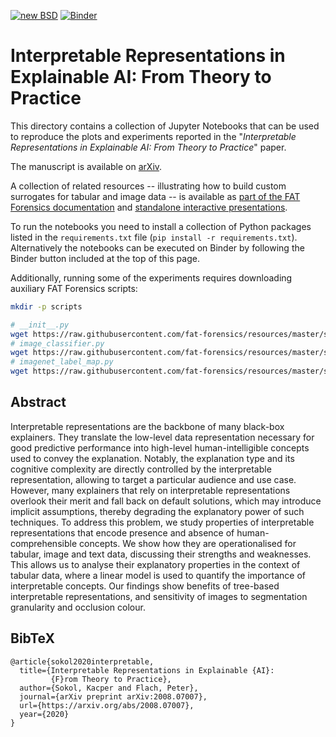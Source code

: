 [![new BSD](https://img.shields.io/github/license/So-Cool/bLIMEy.svg)](https://github.com/So-Cool/bLIMEy/blob/master/LICENCE)
[![Binder](https://mybinder.org/badge_logo.svg)](https://mybinder.org/v2/gh/So-Cool/bLIMEy/master?filepath=DAMI_2021)

# Interpretable Representations in Explainable AI: From Theory to Practice #

This directory contains a collection of Jupyter Notebooks that can be used to
reproduce the plots and experiments reported in the
"*Interpretable Representations in Explainable AI: From Theory to Practice*" paper.

The manuscript is available on [arXiv].

A collection of related resources -- illustrating how to build custom surrogates
for tabular and image data -- is available as
[part of the FAT Forensics documentation][doc] and
[standalone interactive presentations][events].

To run the notebooks you need to install a collection of Python packages listed
in the `requirements.txt` file (`pip install -r requirements.txt`).
Alternatively the notebooks can be executed on Binder by following the Binder
button included at the top of this page.

Additionally, running some of the experiments requires downloading auxiliary
FAT Forensics scripts:

```bash
mkdir -p scripts

# __init__.py
wget https://raw.githubusercontent.com/fat-forensics/resources/master/surrogates_overview/scripts/__init__.py -O scripts/__init__.py
# image_classifier.py
wget https://raw.githubusercontent.com/fat-forensics/resources/master/surrogates_overview/scripts/image_classifier.py -O scripts/image_classifier.py
# imagenet_label_map.py
wget https://raw.githubusercontent.com/fat-forensics/resources/master/surrogates_overview/scripts/imagenet_label_map.py -O scripts/imagenet_label_map.py
```

## Abstract ##

Interpretable representations are the backbone of many black-box explainers.
They translate the low-level data representation necessary for good predictive
performance into high-level human-intelligible concepts used to convey the
explanation.
Notably, the explanation type and its cognitive complexity are directly
controlled by the interpretable representation, allowing to target a particular
audience and use case.
However, many explainers that rely on interpretable representations overlook
their merit and fall back on default solutions, which may introduce implicit
assumptions, thereby degrading the explanatory power of such techniques.
To address this problem, we study properties of interpretable representations
that encode presence and absence of human-comprehensible concepts.
We show how they are operationalised for tabular, image and text data,
discussing their strengths and weaknesses.
This allows us to analyse their explanatory properties in the context of tabular
data, where a linear model is used to quantify the importance of interpretable
concepts.
Our findings show benefits of tree-based interpretable representations, and
sensitivity of images to segmentation granularity and occlusion colour.

## BibTeX ##
```
@article{sokol2020interpretable,
  title={Interpretable Representations in Explainable {AI}:
         {F}rom Theory to Practice},
  author={Sokol, Kacper and Flach, Peter},
  journal={arXiv preprint arXiv:2008.07007},
  url={https://arxiv.org/abs/2008.07007},
  year={2020}
}
```

[arXiv]: https://arxiv.org/abs/2008.07007
[doc]: https://fat-forensics.org/how_to/index.html#transparency-how-to
[events]: https://events.fat-forensics.org
